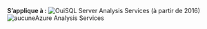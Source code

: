 **S’applique à :** ![Oui](media/yes.png)SQL Server Analysis Services (à partir de 2016) ![aucune](media/no.png)Azure Analysis Services